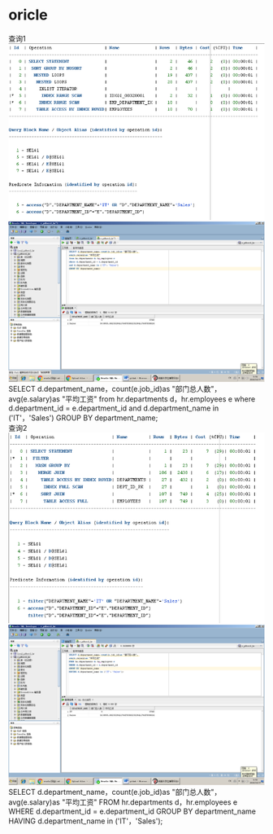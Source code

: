 # oricle
查询1
<br>
![image](https://github.com/lfd1109550635/oricle/blob/master/test1/1.png)
![image](https://github.com/lfd1109550635/oricle/blob/master/test1/11.png)
SELECT d.department_name，count(e.job_id)as "部门总人数"，
avg(e.salary)as "平均工资"
from hr.departments d，hr.employees e
where d.department_id = e.department_id
and d.department_name in ('IT'，'Sales')
GROUP BY department_name;
<br>
查询2
![image](https://github.com/lfd1109550635/oricle/blob/master/test1/2.png)
![image](https://github.com/lfd1109550635/oricle/blob/master/test1/22.png)
SELECT d.department_name，count(e.job_id)as "部门总人数"，
avg(e.salary)as "平均工资"
FROM hr.departments d，hr.employees e
WHERE d.department_id = e.department_id
GROUP BY department_name
HAVING d.department_name in ('IT'，'Sales');
